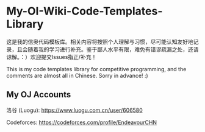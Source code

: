 # My-OI-Wiki-Code-Templates-Library

这是我的信奥代码模板库。相关内容将按照个人理解与习惯，尽可能认知友好地记录，且会随着我的学习进行补充。鉴于鄙人水平有限，难免有错谬疏漏之处，还请谅解。：）欢迎提交Issues指正/补充！

This is my code templates library for competitive programming, and the comments are almost all in Chinese. Sorry in advance! :)

## My OJ Accounts

洛谷 (Luogu): https://www.luogu.com.cn/user/606580

Codeforces: https://codeforces.com/profile/EndeavourCHN
